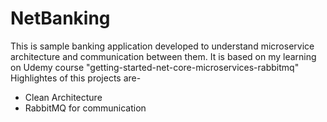 # NetBanking
This is sample banking application developed to understand microservice architecture and communication between them. It is based on
my learning on Udemy course "getting-started-net-core-microservices-rabbitmq"
Highlightes of this projects are-
* Clean Architecture
* RabbitMQ for communication
